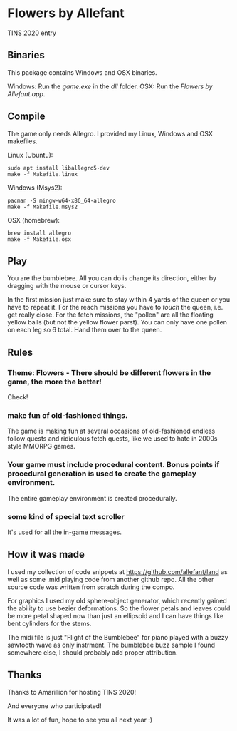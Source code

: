 # Flowers by Allefant

TINS 2020 entry

## Binaries

This package contains Windows and OSX binaries.

Windows: Run the *game.exe* in the *dll* folder.
OSX: Run the *Flowers by Allefant.app*.

## Compile

The game only needs Allegro. I provided my Linux, Windows and OSX
makefiles.

Linux (Ubuntu):

    sudo apt install liballegro5-dev
    make -f Makefile.linux

Windows (Msys2):

    pacman -S mingw-w64-x86_64-allegro
    make -f Makefile.msys2

OSX (homebrew):

    brew install allegro
    make -f Makefile.osx

## Play

You are the bumblebee. All you can do is change its direction, either
by dragging with the mouse or cursor keys.

In the first mission just make sure to stay within 4 yards of the queen
or you have to repeat it. For the reach missions you have to *touch*
the queen, i.e. get really close. For the fetch missions, the "pollen"
are all the floating yellow balls (but not the yellow flower parst). You
can only have one pollen on each leg so 6 total. Hand them over to the
queen.

## Rules

### Theme: Flowers - There should be different flowers in the game, the more the better!
Check!

### make fun of old-fashioned things.
The game is making fun at several occasions of old-fashioned endless
follow quests and ridiculous fetch quests, like we used to hate in 2000s
style MMORPG games.

### Your game must include procedural content. Bonus points if procedural generation is used to create the gameplay environment.
The entire gameplay environment is created procedurally.

### some kind of special text scroller
It's used for all the in-game messages.

## How it was made

I used my collection of code snippets at https://github.com/allefant/land
as well as some .mid playing code from another github repo. All the other
source code was written from scratch during the compo.

For graphics I used my old sphere-object generator, which recently gained the ability to
use bezier deformations. So the flower petals and leaves could be more petal shaped now than
just an ellipsoid and I can have things like bent cylinders for the stems.

The midi file is just "Flight of the Bumblebee" for piano played with
a buzzy sawtooth wave as only instrment. The bumblebee buzz sample I found
somewhere else, I should probably add proper attribution.

## Thanks

Thanks to Amarillion for hosting TINS 2020!

And everyone who participated!

It was a lot of fun, hope to see you all next year :)

